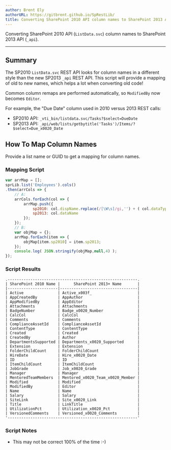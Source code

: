```yaml
---
author: Brent Ely
authorURL: https://gitbrent.github.io/SpRestLib/
title: Converting SharePoint 2010 API column names to SharePoint 2013 API column names
---
```


Converting SharePoint 2010 API (`ListData.svc`) column names to SharePoint 2013 API (`_api`).

<!--truncate-->

*****************************
## Summary
The SP2010 `ListData.svc` REST API looks for column names in a different style than the new SP2013 `_api` REST API. This
script will provide a mapping of old to new names, which helps a lot when converting old code!

Common column remaps are performed automatically, so `ModifiedBy` now becomes `Editor`.  

For example, the "Due Date" column used in 2010 versus 2013 REST calls:
* SP2010 API: `_vti_bin/listdata.svc/Tasks?$select=DueDate`
* SP2013 API: `_api/web/lists/getbytitle('Tasks')/Items/?$select=Due_x0020_Date`

## How To Map Column Names
Provide a list name or GUID to get a mapping for column names.

### Mapping Script
```javascript
var arrMap = [];
sprLib.list('Employees').cols()
.then(arrCols => {
	// A:
	arrCols.forEach(col => {
		arrMap.push({
			sp2010: col.dispName.replace(/[\W\s]/gi,'') + ( col.dataType == 'Choice' ? 'Value' : '' ),
			sp2013: col.dataName
		});
	});
	// B:
	var objMap = {};
	arrMap.forEach(item => {
		objMap[item.sp2010] = item.sp2013;
	});
	console.log( JSON.stringify(objMap,null,4) );
});
```

### Script Results
```
.---------------------------------------------------------.
| SharePoint 2010 Name |      SharePoint 2013+ Name       |
|----------------------|----------------------------------|
| Active               | Active_x003f_                    |
| AppCreatedBy         | AppAuthor                        |
| AppModifiedBy        | AppEditor                        |
| Attachments          | Attachments                      |
| BadgeNumber          | Badge_x0020_Number               |
| CalcCol              | CalcCol                          |
| Comments             | Comments                         |
| ComplianceAssetId    | ComplianceAssetId                |
| ContentType          | ContentType                      |
| Created              | Created                          |
| CreatedBy            | Author                           |
| DepartmentsSupported | Departments_x0020_Supported      |
| Extension            | Extension                        |
| FolderChildCount     | FolderChildCount                 |
| HireDate             | Hire_x0020_Date                  |
| ID                   | ID                               |
| ItemChildCount       | ItemChildCount                   |
| JobGrade             | Job_x0020_Grade                  |
| Manager              | Manager                          |
| MentoredTeamMembers  | Mentored_x0020_Team_x0020_Member |
| Modified             | Modified                         |
| ModifiedBy           | Editor                           |
| Name                 | Name                             |
| Salary               | Salary                           |
| SiteLink             | Site_x0020_Link                  |
| Title                | LinkTitle                        |
| UtilizationPct       | Utilization_x0020_Pct            |
| VersionedComments    | Versioned_x0020_Comments         |
'---------------------------------------------------------'
```

### Script Notes
* This may not be correct 100% of the time :-)
